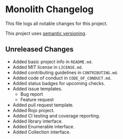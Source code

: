 # Monolith Changelog
This file logs all notable changes for this project.

This project uses [semantic versioning](https://semver.org/).

## Unreleased Changes
* Added basic project info in `README.md`.
* Added MIT license in `LICENSE.md`.
* Added contributing guidelines in `CONTRIBUTING.md`.
* Added code of conduct in `CODE_OF_CONDUCT.md`.
* Added status badges for upcoming checks.
* Added issue templates.
	* Bug report
	* Feature request
* Added pull request template.
* Added Rojo project.
* Added CI testing and coverage reporting.
* Added library interface.
* Added Enumerable interface.
* Added Collection interface.
